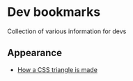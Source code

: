 # Dev bookmarks
Collection of various information for devs

## Appearance
- [How a CSS triangle is made](https://codepen.io/chriscoyier/pen/lotj "View on Codepen.io")
